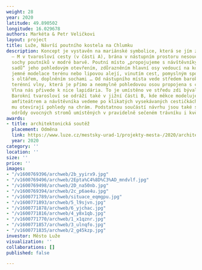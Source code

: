 ```yaml
---
weight: 28
year: 2020
latitude: 49.890502
longitude: 16.029678
authors: Markéta & Petr Veličkovi
layout: project
title: Luže, Návrší poutního kostela na Chlumku
description: Koncept je vystavěn na mariánské symbolice, která se jím zlehka proplétá
  – M v tvarosloví cesty (v části A), brána v nástupním prostoru nesoucí písmena MA,
  sochy poutníků v modré barvě. Poutní místo „propojujeme s návštěvníky veřejných
  sadů“ jeho pohledovým otevřením, zdůrazněním hlavní osy vedoucí na kostel pomocí
  jemné modelace terénu nebo lipovou alejí, vinutím cest, pomyslným spojením prostorů
  s oltářem, doplněním sochami … Od nástupního místa vede středem barokní křivka měkké
  terénní vlny, která je přímo a neomylně pohledovou osou propojena s chrámem na vršku.
  Vlna nás přivede k nice lapidária. To je umístěno ve středu zdi bývalého hřbitova.
  Barokní tvarosloví se odráží také v jižní části B, kde měkce modelujeme svah nad
  amfiteátrem a návštěvníka vedeme po klikatých vysekávaných cestičkách v sadu, které
  mu otevírají pohledy na chrám. Podstatnou součástí návrhu jsou také staré krajové
  odrůdy ovocných stromů umístěných v pravidelně sečeném trávníku i květnaté louce.
awards:
- title: architektonická soutěž
  placement: Odměna
  link: https://www.luze.cz/mestsky-urad-1/projekty-mesta-/2020/architektonicka-soutez-2020/
  year: 2020
category: ''
location: ''
size: ''
price: ''
images:
- "/v1600769396/archweb/2b_yyirx9.jpg"
- "/v1600769496/archweb/2Epta%C4%8D%C3%AD_mndvlf.jpg"
- "/v1600769498/archweb/2D_na50nb.jpg"
- "/v1600769394/archweb/2c_p6ae4u.jpg"
- "/v1600771789/archweb/situace_eqmgpu.jpg"
- "/v1600771893/archweb/5_l9sjvn.jpg"
- "/v1600771878/archweb/6_yjchac.jpg"
- "/v1600771816/archweb/4_y8x1qb.jpg"
- "/v1600771770/archweb/1_x1qznr.jpg"
- "/v1600771857/archweb/3_ulnqfo.jpg"
- "/v1600771835/archweb/2_g45kzp.jpg"
investor: Město Luže
visualization: ''
collaborations: []
published: false

---
```

